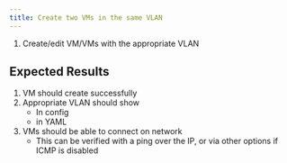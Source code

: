 ```yaml
---
title: Create two VMs in the same VLAN	
---
```

1. Create/edit VM/VMs with the appropriate VLAN

## Expected Results
1. VM should create successfully
1. Appropriate VLAN should show
    - In config
    - in YAML
1. VMs should be able to connect on network
    - This can be verified with a ping over the IP, or via other options if ICMP is disabled